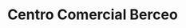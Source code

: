---
title: "Centro Comercial Berceo"
url: /logrono/centro-comercial-berceo/
shop: centro comercial
---